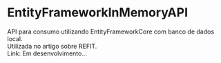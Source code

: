 # EntityFrameworkInMemoryAPI
API para consumo utilizando EntityFrameworkCore com banco de dados local. <br>Utilizada no artigo sobre REFIT. <br>Link: Em desenvolvimento...
